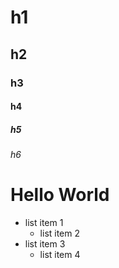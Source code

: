 # h1
## h2
### h3
#### h4
##### h5
###### h6
<h1> Hello World </h1>

- list item 1
   -  list item 2
- list item 3
  - list item 4
  